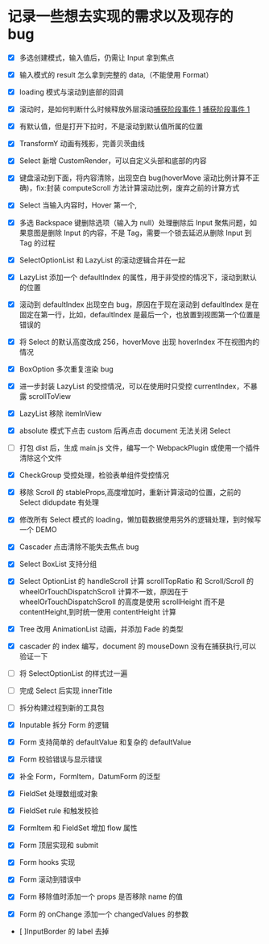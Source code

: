 # 记录一些想去实现的需求以及现存的 bug

-   [x] 多选创建模式，输入值后，仍需让 Input 拿到焦点

-   [x] 输入模式的 result 怎么拿到完整的 data,（不能使用 Format）

-   [x] loading 模式与滚动到底部的回调

-   [x] 滚动时，是如何判断什么时候释放外层滚动[捕获阶段事件 1](https://stackoverflow.com/questions/1009753/pass-mouse-events-through-absolutely-positioned-element) [捕获阶段事件 1](https://www.cnblogs.com/songdongdong/p/9115668.html)

-   [x] 有默认值，但是打开下拉时，不是滚动到默认值所属的位置

-   [x] TransformY 动画有残影，完善贝茨曲线

-   [x] Select 新增 CustomRender，可以自定义头部和底部的内容

-   [x] 键盘滚动到下面，将内容清除，出现空白 bug(hoverMove 滚动比例计算不正确)，fix:封装 computeScroll 方法计算滚动比例，废弃之前的计算方式

*   [x] Select 当输入内容时，Hover 第一个,

-   [x] 多选 Backspace 键删除选项（输入为 null）处理删除后 Input 聚焦问题，如果意图是删除 Input 的内容，不是 Tag，需要一个锁去延迟从删除 Input 到 Tag 的过程

-   [x] SelectOptionList 和 LazyList 的滚动逻辑合并在一起

-   [x] LazyList 添加一个 defaultIndex 的属性，用于非受控的情况下，滚动到默认的位置

-   [x] 滚动到 defaultIndex 出现空白 bug，原因在于现在滚动到 defaultIndex 是在固定在第一行，比如，defaultIndex 是最后一个，也放置到视图第一个位置是错误的

-   [x] 将 Select 的默认高度改成 256，hoverMove 出现 hoverIndex 不在视图内的情况

-   [x] BoxOption 多次重复渲染 bug

-   [x] 进一步封装 LazyList 的受控情况，可以在使用时只受控 currentIndex，不暴露 scrollToView

-   [x] LazyList 移除 itemInView

-   [x] absolute 模式下点击 custom 后再点击 document 无法关闭 Select

-   [ ] 打包 dist 后，生成 main.js 文件，编写一个 WebpackPlugin 或使用一个插件清除这个文件

-   [x] CheckGroup 受控处理，检验表单组件受控情况

-   [x] 移除 Scroll 的 stableProps,高度增加时，重新计算滚动的位置，之前的 Select didupdate 有处理

-   [x] 修改所有 Select 模式的 loading，懒加载数据使用另外的逻辑处理，到时候写一个 DEMO

-   [x] Cascader 点击清除不能失去焦点 bug

-   [x] Select BoxList 支持分组

-   [x] Select OptionList 的 handleScroll 计算 scrollTopRatio 和 Scroll/Scroll 的 wheelOrTouchDispatchScroll 计算不一致，原因在于 wheelOrTouchDispatchScroll 的高度是使用 scrollHeight 而不是 contentHeight,到时统一使用 contentHeight 计算

-   [x] Tree 改用 AnimationList 动画，并添加 Fade 的类型

-   [x] cascader 的 index 编写，document 的 mouseDown 没有在捕获执行,可以验证一下

-   [ ] 将 SelectOptionList 的样式过一遍

-   [ ] 完成 Select 后实现 innerTitle

-   [ ] 拆分构建过程到新的工具包

-   [x] Inputable 拆分 Form 的逻辑

-   [x] Form 支持简单的 defaultValue 和复杂的 defaultValue

-   [x] Form 校验错误与显示错误

-   [x] 补全 Form，FormItem，DatumForm 的泛型

*   [x] FieldSet 处理数组或对象

*   [x] FieldSet rule 和触发校验

*   [x] FormItem 和 FieldSet 增加 flow 属性

*   [x] Form 顶层实现和 submit

*   [x] Form hooks 实现

*   [x] Form 滚动到错误中

*   [x] Form 移除值时添加一个 props 是否移除 name 的值

*   [x] Form 的 onChange 添加一个 changedValues 的参数

-   [ ]InputBorder 的 label 去掉
